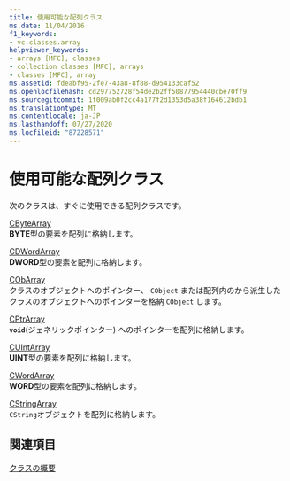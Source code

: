 ```yaml
---
title: 使用可能な配列クラス
ms.date: 11/04/2016
f1_keywords:
- vc.classes.array
helpviewer_keywords:
- arrays [MFC], classes
- collection classes [MFC], arrays
- classes [MFC], array
ms.assetid: fdeabf95-2fe7-43a8-8f88-d954133caf52
ms.openlocfilehash: cd297752728f54de2b2ff50877954440cbe70ff9
ms.sourcegitcommit: 1f009ab0f2cc4a177f2d1353d5a38f164612bdb1
ms.translationtype: MT
ms.contentlocale: ja-JP
ms.lasthandoff: 07/27/2020
ms.locfileid: "87228571"
---
```

# <a name="ready-to-use-array-classes"></a>使用可能な配列クラス

次のクラスは、すぐに使用できる配列クラスです。

[CByteArray](../mfc/reference/cbytearray-class.md)<br/>
**BYTE**型の要素を配列に格納します。

[CDWordArray](../mfc/reference/cdwordarray-class.md)<br/>
**DWORD**型の要素を配列に格納します。

[CObArray](../mfc/reference/cobarray-class.md)<br/>
クラスのオブジェクトへのポインター、 `CObject` または配列内のから派生したクラスのオブジェクトへのポインターを格納 `CObject` します。

[CPtrArray](../mfc/reference/cptrarray-class.md)<br/>
**`void`**(ジェネリックポインター) へのポインターを配列に格納します。

[CUIntArray](../mfc/reference/cuintarray-class.md)<br/>
**UINT**型の要素を配列に格納します。

[CWordArray](../mfc/reference/cwordarray-class.md)<br/>
**WORD**型の要素を配列に格納します。

[CStringArray](../mfc/reference/cstringarray-class.md)<br/>
`CString`オブジェクトを配列に格納します。

## <a name="see-also"></a>関連項目

[クラスの概要](../mfc/class-library-overview.md)
